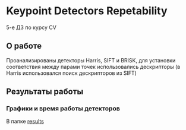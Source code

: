 # Keypoint Detectors Repetability

5-е ДЗ по курсу CV

## О работе

Проанализированы детекторы Harris, SIFT и BRISK, для установки соответствия между парами точек использовались дескрипторы (в Harris использовался поиск дескрипторов из SIFT)

## Результаты работы

### Графики и время работы детекторов

В папке [results](https://github.com/IlyaUsmanov/ABBYY_CV22/tree/main/hw5/results)

